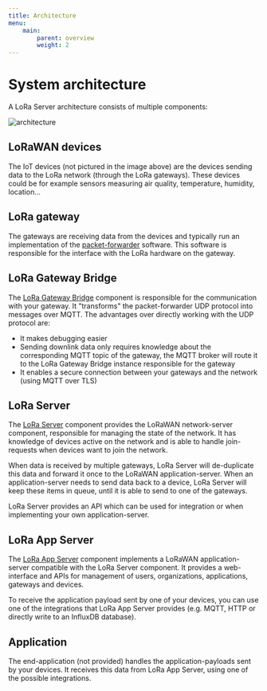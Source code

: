 ```yaml
---
title: Architecture
menu:
    main:
        parent: overview
        weight: 2
---
```


# System architecture

A LoRa Server architecture consists of multiple components:

![architecture](/img/architecture.png)

## LoRaWAN devices

The IoT devices (not pictured in the image above) are the devices
sending data to the LoRa network (through the LoRa gateways). These devices
could be for example sensors measuring air quality, temperature, humidity,
location...

## LoRa gateway

The gateways are receiving data from the devices and typically run an
implementation of the [packet-forwarder](https://github.com/Lora-net/packet_forwarder)
software. This software is responsible for the interface with the LoRa hardware
on the gateway.

## LoRa Gateway Bridge

The [LoRa Gateway Bridge](/lora-gateway-bridge/)
component is responsible for the communication with
your gateway. It "transforms" the packet-forwarder UDP protocol into messages
over MQTT. The advantages over directly working with the UDP protocol are:

* It makes debugging easier
* Sending downlink data only requires knowledge about the corresponding MQTT
  topic of the gateway, the MQTT broker will route it to the LoRa Gateway
  Bridge instance responsible for the gateway
* It enables a secure connection between your gateways and the network
  (using MQTT over TLS)

## LoRa Server

The [LoRa Server](/loraserver/) component provides the LoRaWAN network-server
component, responsible for managing the state of the network.
It has knowledge of devices active on the network and is able to handle
join-requests when devices want to join the network. 

When data is received by multiple gateways, LoRa Server will de-duplicate
this data and forward it once to the LoRaWAN application-server. When an
application-server needs to send data back to a device, LoRa Server will
keep these items in queue, until it is able to send to one of the gateways.

LoRa Server provides an API which can be used for integration or when
implementing your own application-server.

## LoRa App Server

The [LoRa App Server](/lora-app-server/) component
implements a LoRaWAN application-server compatible
with the LoRa Server component. It provides a web-interface and APIs for
management of users, organizations, applications, gateways and devices.

To receive the application payload sent by one of your devices, you can
use one of the integrations that LoRa App Server provides (e.g. MQTT, HTTP
or directly write to an InfluxDB database).

## Application

The end-application (not provided) handles the application-payloads sent by
your devices. It receives this data from LoRa App Server, using one of the
possible integrations.
